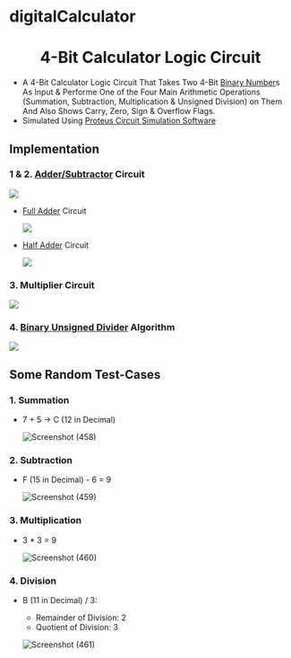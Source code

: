 # digitalCalculator

<h1 align="center">4-Bit Calculator Logic Circuit</h1>

* A 4-Bit Calculator Logic Circuit That Takes Two 4-Bit [Binary Number](https://en.wikipedia.org/wiki/Binary_number)s As Input & Performe One of the Four Main Arithmetic Operations (Summation, Subtraction, Multiplication & Unsigned Division) on Them And Also Shows Carry, Zero, Sign & Overflow Flags.
* Simulated Using [Proteus Circuit Simulation Software](https://www.labcenter.com/simulation/)
## Implementation
### 1 & 2. [Adder/Subtractor](https://www.geeksforgeeks.org/4-bit-binary-adder-subtractor/) Circuit
  ![](https://media.geeksforgeeks.org/wp-content/uploads/20190824181600/dig51.png) 
  * [Full Adder](https://www.geeksforgeeks.org/full-adder-in-digital-logic/) Circuit
  
    ![](https://media.geeksforgeeks.org/wp-content/uploads/4-34.png)
  * [Half Adder](https://www.geeksforgeeks.org/half-adder-in-digital-logic/) Circuit
  
    ![](https://media.geeksforgeeks.org/wp-content/cdn-uploads/Half_Adder.jpg)
### 3. Multiplier Circuit
  ![](https://i.stack.imgur.com/O8iCr.png)
### 4. [Binary Unsigned Divider](https://www.geeksforgeeks.org/non-restoring-division-unsigned-integer/) Algorithm
  ![](https://media.geeksforgeeks.org/wp-content/uploads/non-restoring3.jpg)
## Some Random Test-Cases
### 1. Summation
  - 7 + 5 -> C (12 in Decimal)
  
    ![Screenshot (458)](https://user-images.githubusercontent.com/89901590/192104601-fe57472b-1747-40c3-be33-b8aff7bc4a0b.png)
### 2. Subtraction
  - F (15 in Decimal) - 6 = 9
    
    ![Screenshot (459)](https://user-images.githubusercontent.com/89901590/192104717-95855d0f-abd0-4178-9ab8-d46a3c977cd0.png)
### 3. Multiplication
  - 3 * 3 = 9
  
    ![Screenshot (460)](https://user-images.githubusercontent.com/89901590/192104791-134737f4-acdf-481d-b36e-591f3d1f06da.png)
### 4. Division
  - B (11 in Decimal) / 3:
    - Remainder of Division: 2
    - Quotient of Division: 3
    
    ![Screenshot (461)](https://user-images.githubusercontent.com/89901590/192104971-ba07a712-1179-48ee-9ef0-7322bf7633b5.png)
